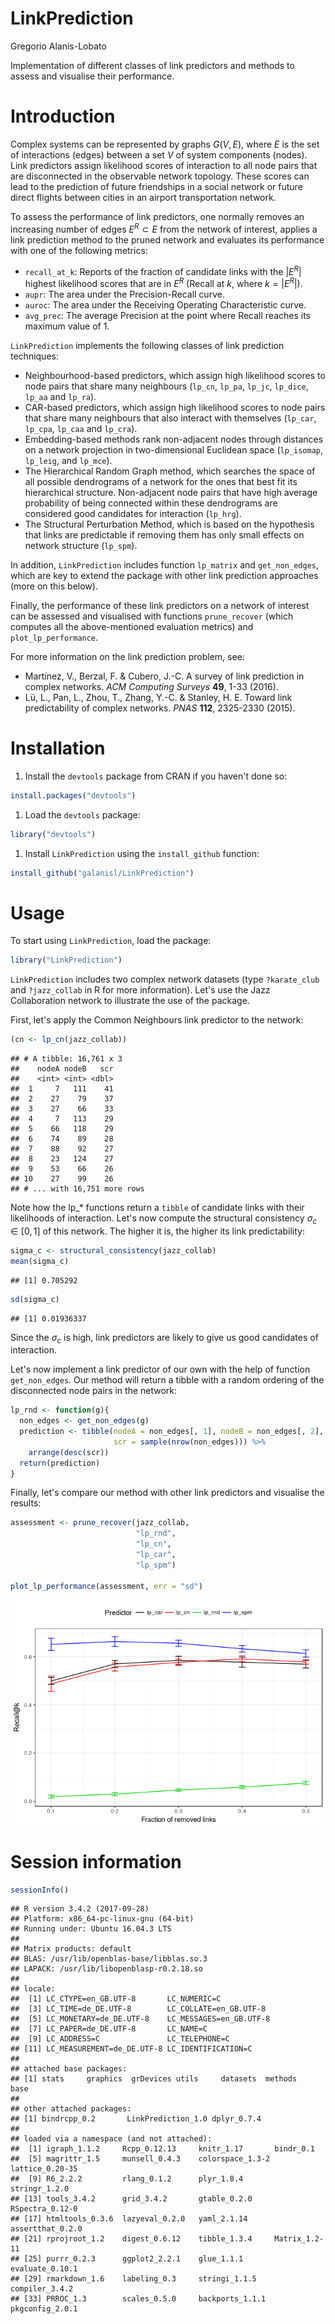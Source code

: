 LinkPrediction
================
Gregorio Alanis-Lobato

Implementation of different classes of link predictors and methods to assess and visualise their performance.

Introduction
============

Complex systems can be represented by graphs *G*(*V*, *E*), where *E* is the set of interactions (edges) between a set *V* of system components (nodes). Link predictors assign likelihood scores of interaction to all node pairs that are disconnected in the observable network topology. These scores can lead to the prediction of future friendships in a social network or future direct flights between cities in an airport transportation network.

To assess the performance of link predictors, one normally removes an increasing number of edges *E*<sup>*R*</sup> ⊂ *E* from the network of interest, applies a link prediction method to the pruned network and evaluates its performance with one of the following metrics:

-   `recall_at_k`: Reports of the fraction of candidate links with the |*E*<sup>*R*</sup>| highest likelihood scores that are in *E*<sup>*R*</sup> (Recall at *k*, where *k* = |*E*<sup>*R*</sup>|).
-   `aupr`: The area under the Precision-Recall curve.
-   `auroc`: The area under the Receiving Operating Characteristic curve.
-   `avg_prec`: The average Precision at the point where Recall reaches its maximum value of 1.

`LinkPrediction` implements the following classes of link prediction techniques:

-   Neighbourhood-based predictors, which assign high likelihood scores to node pairs that share many neighbours (`lp_cn`, `lp_pa`, `lp_jc`, `lp_dice`, `lp_aa` and `lp_ra`).
-   CAR-based predictors, which assign high likelihood scores to node pairs that share many neighbours that also interact with themselves (`lp_car`, `lp_cpa`, `lp_caa` and `lp_cra`).
-   Embedding-based methods rank non-adjacent nodes through distances on a network projection in two-dimensional Euclidean space (`lp_isomap`, `lp_leig`, and `lp_mce`).
-   The Hierarchical Random Graph method, which searches the space of all possible dendrograms of a network for the ones that best fit its hierarchical structure. Non-adjacent node pairs that have high average probability of being connected within these dendrograms are considered good candidates for interaction (`lp_hrg`).
-   The Structural Perturbation Method, which is based on the hypothesis that links are predictable if removing them has only small effects on network structure (`lp_spm`).

In addition, `LinkPrediction` includes function `lp_matrix` and `get_non_edges`, which are key to extend the package with other link prediction approaches (more on this below).

Finally, the performance of these link predictors on a network of interest can be assessed and visualised with functions `prune_recover` (which computes all the above-mentioned evaluation metrics) and `plot_lp_performance`.

For more information on the link prediction problem, see:

-   Martínez, V., Berzal, F. & Cubero, J.-C. A survey of link prediction in complex networks. *ACM Computing Surveys* **49**, 1-33 (2016).
-   Lü, L., Pan, L., Zhou, T., Zhang, Y.-C. & Stanley, H. E. Toward link predictability of complex networks. *PNAS* **112**, 2325-2330 (2015).

Installation
============

1.  Install the `devtools` package from CRAN if you haven't done so:

``` r
install.packages("devtools")
```

1.  Load the `devtools` package:

``` r
library("devtools")
```

1.  Install `LinkPrediction` using the `install_github` function:

``` r
install_github("galanisl/LinkPrediction")
```

Usage
=====

To start using `LinkPrediction`, load the package:

``` r
library("LinkPrediction")
```

`LinkPrediction` includes two complex network datasets (type `?karate_club` and `?jazz_collab` in R for more information). Let's use the Jazz Collaboration network to illustrate the use of the package.

First, let's apply the Common Neighbours link predictor to the network:

``` r
(cn <- lp_cn(jazz_collab))
```

    ## # A tibble: 16,761 x 3
    ##    nodeA nodeB   scr
    ##    <int> <int> <dbl>
    ##  1     7   111    41
    ##  2    27    79    37
    ##  3    27    66    33
    ##  4     7   113    29
    ##  5    66   118    29
    ##  6    74    89    28
    ##  7    88    92    27
    ##  8    23   124    27
    ##  9    53    66    26
    ## 10    27    99    26
    ## # ... with 16,751 more rows

Note how the lp\_\* functions return a `tibble` of candidate links with their likelihoods of interaction. Let's now compute the structural consistency *σ*<sub>*c*</sub> ∈ \[0, 1\] of this network. The higher it is, the higher its link predictability:

``` r
sigma_c <- structural_consistency(jazz_collab)
mean(sigma_c)
```

    ## [1] 0.705292

``` r
sd(sigma_c)
```

    ## [1] 0.01936337

Since the *σ*<sub>*c*</sub> is high, link predictors are likely to give us good candidates of interaction.

Let's now implement a link predictor of our own with the help of function `get_non_edges`. Our method will return a tibble with a random ordering of the disconnected node pairs in the network:

``` r
lp_rnd <- function(g){
  non_edges <- get_non_edges(g)
  prediction <- tibble(nodeA = non_edges[, 1], nodeB = non_edges[, 2],
                       scr = sample(nrow(non_edges))) %>% 
    arrange(desc(scr))
  return(prediction)
}
```

Finally, let's compare our method with other link predictors and visualise the results:

``` r
assessment <- prune_recover(jazz_collab, 
                            "lp_rnd", 
                            "lp_cn", 
                            "lp_car", 
                            "lp_spm")

plot_lp_performance(assessment, err = "sd")
```

![](README_files/figure-markdown_github-ascii_identifiers/unnamed-chunk-5-1.png)

Session information
===================

``` r
sessionInfo()
```

    ## R version 3.4.2 (2017-09-28)
    ## Platform: x86_64-pc-linux-gnu (64-bit)
    ## Running under: Ubuntu 16.04.3 LTS
    ## 
    ## Matrix products: default
    ## BLAS: /usr/lib/openblas-base/libblas.so.3
    ## LAPACK: /usr/lib/libopenblasp-r0.2.18.so
    ## 
    ## locale:
    ##  [1] LC_CTYPE=en_GB.UTF-8       LC_NUMERIC=C              
    ##  [3] LC_TIME=de_DE.UTF-8        LC_COLLATE=en_GB.UTF-8    
    ##  [5] LC_MONETARY=de_DE.UTF-8    LC_MESSAGES=en_GB.UTF-8   
    ##  [7] LC_PAPER=de_DE.UTF-8       LC_NAME=C                 
    ##  [9] LC_ADDRESS=C               LC_TELEPHONE=C            
    ## [11] LC_MEASUREMENT=de_DE.UTF-8 LC_IDENTIFICATION=C       
    ## 
    ## attached base packages:
    ## [1] stats     graphics  grDevices utils     datasets  methods   base     
    ## 
    ## other attached packages:
    ## [1] bindrcpp_0.2       LinkPrediction_1.0 dplyr_0.7.4       
    ## 
    ## loaded via a namespace (and not attached):
    ##  [1] igraph_1.1.2     Rcpp_0.12.13     knitr_1.17       bindr_0.1       
    ##  [5] magrittr_1.5     munsell_0.4.3    colorspace_1.3-2 lattice_0.20-35 
    ##  [9] R6_2.2.2         rlang_0.1.2      plyr_1.8.4       stringr_1.2.0   
    ## [13] tools_3.4.2      grid_3.4.2       gtable_0.2.0     RSpectra_0.12-0 
    ## [17] htmltools_0.3.6  lazyeval_0.2.0   yaml_2.1.14      assertthat_0.2.0
    ## [21] rprojroot_1.2    digest_0.6.12    tibble_1.3.4     Matrix_1.2-11   
    ## [25] purrr_0.2.3      ggplot2_2.2.1    glue_1.1.1       evaluate_0.10.1 
    ## [29] rmarkdown_1.6    labeling_0.3     stringi_1.1.5    compiler_3.4.2  
    ## [33] PRROC_1.3        scales_0.5.0     backports_1.1.1  pkgconfig_2.0.1
